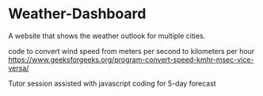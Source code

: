 # Weather-Dashboard
A website that shows the weather outlook for multiple cities.

code to convert wind speed from meters per second to kilometers per hour
https://www.geeksforgeeks.org/program-convert-speed-kmhr-msec-vice-versa/


Tutor session assisted with javascript coding for 5-day forecast